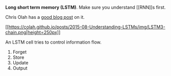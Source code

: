**Long short term memory (LSTM)**. Make sure you understand [[RNN]]s first.

Chris Olah has a [good blog post](https://colah.github.io/posts/2015-08-Understanding-LSTMs/) on it.

[[https://colah.github.io/posts/2015-08-Understanding-LSTMs/img/LSTM3-chain.png|height=250px]]

An LSTM cell tries to control information flow.

1. Forget
2. Store
3. Update
4. Output